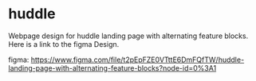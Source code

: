 # huddle

Webpage design for huddle landing page with alternating feature blocks.
Here is a link to the figma Design.

figma: https://www.figma.com/file/t2pEpFZE0VTttE6DmFQfTW/huddle-landing-page-with-alternating-feature-blocks?node-id=0%3A1 
